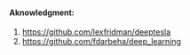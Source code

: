 #### Aknowledgment:

1) https://github.com/lexfridman/deeptesla
2) https://github.com/fdarbeha/deep_learning
